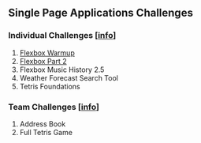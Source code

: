 ## Single Page Applications Challenges

### Individual Challenges [[info](SP_INDIVIDUAL_CHALLENGES.md)]

1. [Flexbox Warmup](i01.png)
2. [Flexbox Part 2](i02.png)
1. Flexbox Music History 2.5
1. Weather Forecast Search Tool
1. Tetris Foundations

### Team Challenges [[info](SP_TEAM_CHALLENGES.md)]

1. Address Book
1. Full Tetris Game